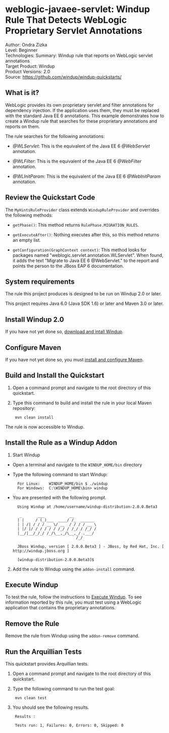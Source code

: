 weblogic-javaee-servlet: Windup Rule That Detects WebLogic Proprietary Servlet Annotations
=============================================================================================
Author: Ondra Zizka  
Level: Beginner  
Technologies: 
Summary: Windup rule that reports on WebLogic servlet annotations  
Target Product: Windup  
Product Versions: 2.0  
Source: <https://github.com/windup/windup-quickstarts/>  

What is it?
-----------

WebLogic provides its own proprietary servlet and filter annotations for dependency injection. If the application uses them, they must be replaced with the standard Java EE 6 annotations. This example demonstrates how to create a Windup rule that searches for these proprietary annotations and reports on them.

The rule searches for the following annotations:

* *@WLServlet*: This is the equivalent of the Java EE 6 *@WebServlet* annotation.

* *@WLFilter*: This is the equivalent of the Java EE 6 *@WebFilter* annotation.

* *@WLInitParam*: This is the equivalent of the Java EE 6 *@WebInitParam* annotation.

Review the Quickstart Code
-------------------------

The `MyHintsRuleProvider` class extends `WindupRuleProvider` and overrides the following methods:

* `getPhase()`: This method returns `RulePhase.MIGRATION_RULES`.

* `getExecuteAfter()`: Nothing executes after this, so this method returns an empty list.

* `getConfiguration(GraphContext context)`: This method looks for packages named "weblogic.servlet.annotation.WLServlet". When found, it adds the text "Migrate to Java EE 6 @WebServlet." to the report and points the person to the JBoss EAP 6 documentation.

System requirements
-------------------

The rule this project produces is designed to be run on Windup 2.0 or later.

This project requires Java 6.0 (Java SDK 1.6) or later and Maven 3.0 or later.

 
Install Windup 2.0
-------------------

If you have not yet done so, [download and intall Windup](https://github.com/windup/windup/wiki/Install-Windup).


Configure Maven
---------------

If you have not yet done so, you must [install and configure Maven](https://github.com/windup/windup/wiki/Install-and-Configure-Maven).


Build and Install the Quickstart
-------------------------

1. Open a command prompt and navigate to the root directory of this quickstart.
2. Type this command to build and install the rule in your local Maven repository:

        mvn clean install
        
The rule is now accessible to Windup.


Install the Rule as a Windup Addon
---------------------------------

1. Start Windup

* Open a terminal and navigate to the `WINDUP_HOME/bin` directory

* Type the following command to start Windup:

        For Linux:    WINDUP_HOME/bin $ ./windup
        For Windows:  C:\WINDUP_HOME\bin> windup

* You are presented with the following prompt.

        Using Windup at /home/username/windup-distribution-2.0.0.Beta3
        
         _       ___           __          
        | |     / (_)___  ____/ /_  ______ 
        | | /| / / / __ \/ __  / / / / __ \
        | |/ |/ / / / / / /_/ / /_/ / /_/ /
        |__/|__/_/_/ /_/\__,_/\__,_/ .___/ 
                                  /_/      
        
        JBoss Windup, version [ 2.0.0.Beta3 ] - JBoss, by Red Hat, Inc. [ http://windup.jboss.org ]
        
        [windup-distribution-2.0.0.Beta3]$ 
2. Add the rule to Windup using the `addon-install` command.


Execute Windup 
---------------------

To test the rule, follow the instructions to [Execute Windup](https://github.com/windup/windup/wiki/Execute-Windup). To see information reported by this rule, you must test using a WebLogic application that contains the proprietary annotations.


Remove the Rule
--------------------

Remove the rule from Windup using the `addon-remove` command.


Run the Arquillian Tests 
-------------------------

This quickstart provides Arquillian tests. 

1. Open a command prompt and navigate to the root directory of this quickstart.
2. Type the following command to run the test goal:

        mvn clean test
3. You should see the following results.

        Results :

        Tests run: 1, Failures: 0, Errors: 0, Skipped: 0


